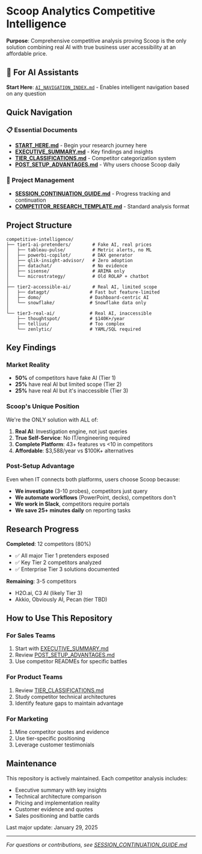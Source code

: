 # Scoop Analytics Competitive Intelligence

**Purpose**: Comprehensive competitive analysis proving Scoop is the only solution combining real AI with true business user accessibility at an affordable price.

## 🤖 For AI Assistants
**Start Here**: [`AI_NAVIGATION_INDEX.md`](AI_NAVIGATION_INDEX.md) - Enables intelligent navigation based on any question

## Quick Navigation

### 📋 Essential Documents
- **[START_HERE.md](START_HERE.md)** - Begin your research journey here
- **[EXECUTIVE_SUMMARY.md](EXECUTIVE_SUMMARY.md)** - Key findings and insights
- **[TIER_CLASSIFICATIONS.md](TIER_CLASSIFICATIONS.md)** - Competitor categorization system
- **[POST_SETUP_ADVANTAGES.md](POST_SETUP_ADVANTAGES.md)** - Why users choose Scoop daily

### 🔄 Project Management
- **[SESSION_CONTINUATION_GUIDE.md](SESSION_CONTINUATION_GUIDE.md)** - Progress tracking and continuation
- **[COMPETITOR_RESEARCH_TEMPLATE.md](COMPETITOR_RESEARCH_TEMPLATE.md)** - Standard analysis format

## Project Structure

```
competitive-intelligence/
├── tier1-ai-pretenders/        # Fake AI, real prices
│   ├── tableau-pulse/          # Metric alerts, no ML
│   ├── powerbi-copilot/        # DAX generator
│   ├── qlik-insight-advisor/   # Zero adoption
│   ├── datachat/               # No evidence
│   ├── sisense/                # ARIMA only
│   └── microstrategy/          # Old ROLAP + chatbot
│
├── tier2-accessible-ai/        # Real AI, limited scope
│   ├── datagpt/               # Fast but feature-limited
│   ├── domo/                  # Dashboard-centric AI
│   └── snowflake/             # Snowflake data only
│
└── tier3-real-ai/             # Real AI, inaccessible
    ├── thoughtspot/           # $140K+/year
    ├── tellius/               # Too complex
    └── zenlytic/              # YAML/SQL required
```

## Key Findings

### Market Reality
- **50%** of competitors have fake AI (Tier 1)
- **25%** have real AI but limited scope (Tier 2)
- **25%** have real AI but it's inaccessible (Tier 3)

### Scoop's Unique Position
We're the ONLY solution with ALL of:
1. **Real AI**: Investigation engine, not just queries
2. **True Self-Service**: No IT/engineering required
3. **Complete Platform**: 43+ features vs <10 in competitors
4. **Affordable**: $3,588/year vs $100K+ alternatives

### Post-Setup Advantage
Even when IT connects both platforms, users choose Scoop because:
- **We investigate** (3-10 probes), competitors just query
- **We automate workflows** (PowerPoint, decks), competitors don't
- **We work in Slack**, competitors require portals
- **We save 25+ minutes daily** on reporting tasks

## Research Progress

**Completed**: 12 competitors (80%)
- ✅ All major Tier 1 pretenders exposed
- ✅ Key Tier 2 competitors analyzed
- ✅ Enterprise Tier 3 solutions documented

**Remaining**: 3-5 competitors
- H2O.ai, C3 AI (likely Tier 3)
- Akkio, Obviously AI, Pecan (tier TBD)

## How to Use This Repository

### For Sales Teams
1. Start with [EXECUTIVE_SUMMARY.md](EXECUTIVE_SUMMARY.md)
2. Review [POST_SETUP_ADVANTAGES.md](POST_SETUP_ADVANTAGES.md)
3. Use competitor READMEs for specific battles

### For Product Teams
1. Review [TIER_CLASSIFICATIONS.md](TIER_CLASSIFICATIONS.md)
2. Study competitor technical architectures
3. Identify feature gaps to maintain advantage

### For Marketing
1. Mine competitor quotes and evidence
2. Use tier-specific positioning
3. Leverage customer testimonials

## Maintenance

This repository is actively maintained. Each competitor analysis includes:
- Executive summary with key insights
- Technical architecture comparison
- Pricing and implementation reality
- Customer evidence and quotes
- Sales positioning and battle cards

Last major update: January 29, 2025

---
*For questions or contributions, see [SESSION_CONTINUATION_GUIDE.md](SESSION_CONTINUATION_GUIDE.md)*
